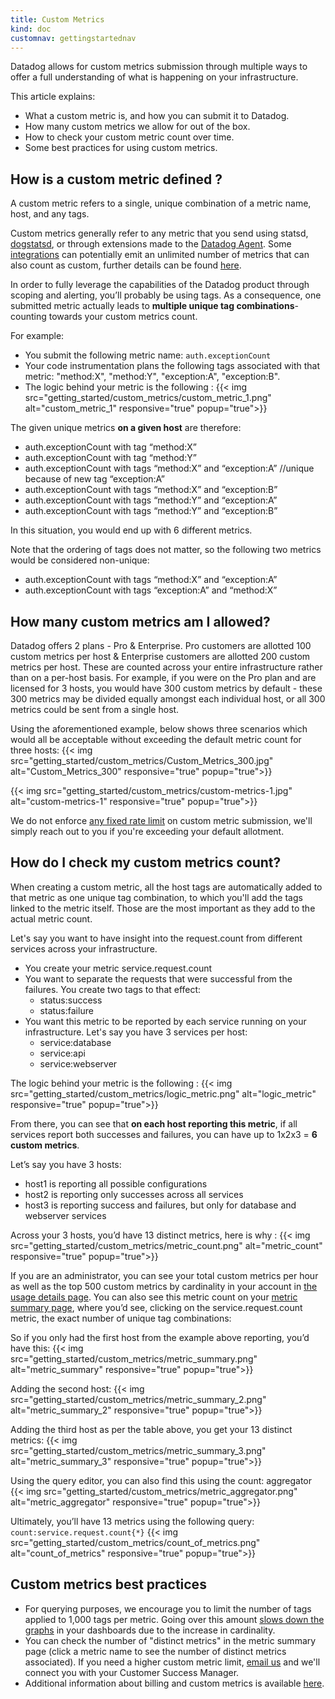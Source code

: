 ```yaml
---
title: Custom Metrics
kind: doc
customnav: gettingstartednav
---
```


Datadog allows for custom metrics submission through multiple ways to offer a full understanding of what is happening on your infrastructure.

This article explains:

* What a custom metric is, and how you can submit it to Datadog.
* How many custom metrics we allow for out of the box.
* How to check your custom metric count over time.
* Some best practices for using custom metrics.  

## How is a custom metric defined ?

A custom metric refers to a single, unique combination of a metric name, host, and any tags.

Custom metrics generally refer to any metric that you send using statsd, [dogstatsd](/developers/dogstatsd), or through extensions made to the [Datadog Agent](/agent). Some [integrations](/integrations/) can potentially emit an unlimited number of metrics that can also count as custom, further details can be found [here](/integrations/faq/what-standard-integrations-emit-custom-metrics).

In order to fully leverage the capabilities of the Datadog product through scoping and alerting, you’ll probably be using tags. As a consequence, one submitted metric actually leads to **multiple unique tag combinations**- counting towards your custom metrics count.

For example:

* You submit the following metric name: `auth.exceptionCount`
* Your code instrumentation plans the following tags associated with that metric: "method:X", "method:Y", "exception:A", "exception:B".
* The logic behind your metric is the following :
{{< img src="getting_started/custom_metrics/custom_metric_1.png" alt="custom_metric_1" responsive="true" popup="true">}}


The given unique metrics **on a given host** are therefore:

* auth.exceptionCount with tag “method:X”
* auth.exceptionCount with tag “method:Y”
* auth.exceptionCount with tags “method:X” and “exception:A” //unique because of new tag “exception:A”
* auth.exceptionCount with tags “method:X” and “exception:B”
* auth.exceptionCount with tags “method:Y” and “exception:A”
* auth.exceptionCount with tags “method:Y” and “exception:B”


In this situation, you would end up with 6 different metrics.

Note that the ordering of tags does not matter, so the following two metrics would be considered non-unique:

* auth.exceptionCount with tags “method:X” and “exception:A”
* auth.exceptionCount with tags “exception:A” and “method:X”

## How many custom metrics am I allowed?  

Datadog offers 2 plans - Pro & Enterprise. Pro customers are allotted 100 custom metrics per host & Enterprise customers are allotted 200 custom metrics per host. These are counted across your entire infrastructure rather than on a per-host basis. For example, if you were on the Pro plan and are licensed for 3 hosts, you would have 300 custom metrics by default - these 300 metrics may be divided equally amongst each individual host, or all 300 metrics could be sent from a single host.

Using the aforementioned example, below shows three scenarios which would all be acceptable without exceeding the default metric count for three hosts:
{{< img src="getting_started/custom_metrics/Custom_Metrics_300.jpg" alt="Custom_Metrics_300" responsive="true" popup="true">}}

{{< img src="getting_started/custom_metrics/custom-metrics-1.jpg" alt="custom-metrics-1" responsive="true" popup="true">}}

We do not enforce [any fixed rate limit](/api/#rate-limiting) on custom metric submission, we'll simply reach out to you if you're exceeding your default allotment.

## How do I check my custom metrics count?

When creating a custom metric, all the host tags are automatically added to that metric as one unique tag combination, to which you'll add the tags linked to the metric itself. Those are the most important as they add to the actual metric count.

Let's say you want to have insight into the request.count from different services across your infrastructure.

* You create your metric service.request.count
* You want to separate the requests that were successful from the failures. You create two tags to that effect:
    * status:success
    * status:failure
* You want this metric to be reported by each service running on your infrastructure. Let's say you have 3 services per host:
    * service:database
    * service:api
    * service:webserver

The logic behind your metric is the following :
{{< img src="getting_started/custom_metrics/logic_metric.png" alt="logic_metric" responsive="true" popup="true">}}


From there, you can see that **on each host reporting this metric**, if all services report both successes and failures, you can have up to 1x2x3 = **6 custom metrics**.

Let’s say you have 3 hosts:

* host1 is reporting all possible configurations
* host2 is reporting only successes across all services
* host3 is reporting success and failures, but only for database and webserver services

Across your 3 hosts, you’d have 13 distinct metrics, here is why :
{{< img src="getting_started/custom_metrics/metric_count.png" alt="metric_count" responsive="true" popup="true">}}

If you are an administrator, you can see your total custom metrics per hour as well as the top 500 custom metrics by cardinality in your account in [the usage details page](https://app.datadoghq.com/account/billing_history). You can also see this metric count on your [metric summary page](https://app.datadoghq.com/metric/summary), where you’d see, clicking on the service.request.count metric, the exact number of unique tag combinations:

So if you only had the first host from the example above reporting, you’d have this:
{{< img src="getting_started/custom_metrics/metric_summary.png" alt="metric_summary" responsive="true" popup="true">}}


Adding the second host:
{{< img src="getting_started/custom_metrics/metric_summary_2.png" alt="metric_summary_2" responsive="true" popup="true">}}


Adding the third host as per the table above, you get your 13 distinct metrics:
{{< img src="getting_started/custom_metrics/metric_summary_3.png" alt="metric_summary_3" responsive="true" popup="true">}}

Using the query editor, you can also find this using the count: aggregator
{{< img src="getting_started/custom_metrics/metric_aggregator.png" alt="metric_aggregator" responsive="true" popup="true">}}

Ultimately, you’ll have 13 metrics using the following query: `count:service.request.count{*}`
{{< img src="getting_started/custom_metrics/count_of_metrics.png" alt="count_of_metrics" responsive="true" popup="true">}}

## Custom metrics best practices

* For querying purposes, we encourage you to limit the number of tags applied to 1,000 tags per metric. Going over this amount [slows down the graphs](/graphing/faq/dashboard-loads-very-slowly) in your dashboards due to the increase in cardinality.
* You can check the number of "distinct metrics" in the metric summary page (click a metric name to see the number of distinct metrics associated). If you need a higher custom metric limit, [email us](/help) and we'll connect you with your Customer Success Manager.
* Additional information about billing and custom metrics is available [here](/account_management/faq/).
